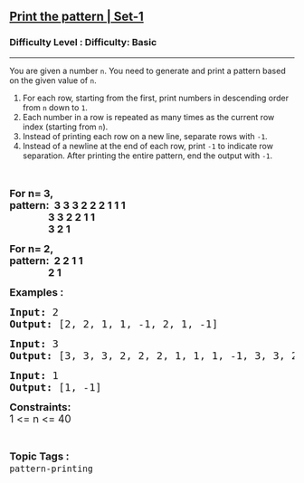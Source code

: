 <h2><a href="https://www.geeksforgeeks.org/problems/print-the-pattern-set-1/1?page=1&difficulty=Basic,Easy&status=unsolved&sortBy=submissions">Print the pattern | Set-1</a></h2><h3>Difficulty Level : Difficulty: Basic</h3><hr><div class="problems_problem_content__Xm_eO"><p>You are given a number <code>n</code>. You need to generate and print a pattern based on the given value of <code>n</code>.</p>
<ol>
<li>For each row, starting from the first, print numbers in descending order from <code>n</code> down to <code>1</code>.</li>
<li>Each number in a row is repeated as many times as the current row index (starting from <code>n</code>).</li>
<li>Instead of printing each row on a new line, separate rows with <code>-1</code>.</li>
<li>Instead of a newline at the end of each row, print&nbsp;<code>-1</code>&nbsp;to indicate row separation. After printing the entire pattern, end the output with <code>-1</code>.<br><br><br></li>
</ol>
<p><span style="font-size: 18px;"><strong>For n= 3,<br></strong></span><span style="font-size: 18px;"><strong>pattern:&nbsp; 3 3 3 2 2 2 1 1 1<br></strong></span><span style="font-size: 18px;"><strong>&nbsp; &nbsp; &nbsp; &nbsp; &nbsp; &nbsp; &nbsp; &nbsp; 3 3 2 2 1 1&nbsp;<br></strong></span><span style="font-size: 18px;"><strong>&nbsp; &nbsp; &nbsp; &nbsp; &nbsp; &nbsp; &nbsp; &nbsp; 3 2 1</strong></span></p>
<p><span style="font-size: 18px;"><strong>For n= 2,<br></strong></span><span style="font-size: 18px;"><strong>pattern:&nbsp; 2 2 1 1<br></strong></span><span style="font-size: 18px;"><strong>&nbsp; &nbsp; &nbsp; &nbsp; &nbsp; &nbsp; &nbsp; &nbsp; 2 1</strong></span></p>
<p><span style="font-size: 18px;"><strong>Examples :</strong></span></p>
<pre><span style="font-size: 18px;"><strong>Input: </strong>2<strong>
Output: </strong>[2, 2, 1, 1, -1, 2, 1, -1]</span></pre>
<pre><span style="font-size: 18px;"><strong>Input: </strong>3<strong>
Output: </strong>[</span><span style="font-size: 18px;">3, 3, 3, 2, 2, 2, 1, 1, 1, -1, 3, 3, 2, 2, 1, 1, -1, 3, 2, 1, -1]<br></span></pre>
<pre><span style="font-size: 18px;"><strong>Input: </strong>1<strong>
Output: </strong>[1</span><span style="font-size: 18px;">, -1]</span></pre>
<p><span style="font-size: 18px;"><strong>Constraints:</strong><br>1 &lt;= n &lt;= 40</span></p></div><br><p><span style=font-size:18px><strong>Topic Tags : </strong><br><code>pattern-printing</code>&nbsp;